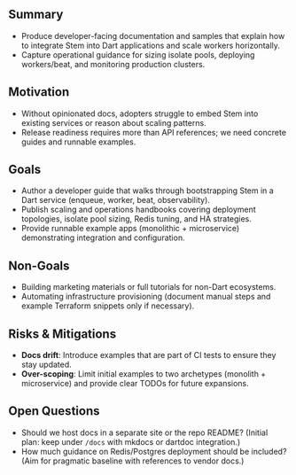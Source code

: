 ## Summary
- Produce developer-facing documentation and samples that explain how to integrate Stem into Dart applications and scale workers horizontally.
- Capture operational guidance for sizing isolate pools, deploying workers/beat, and monitoring production clusters.

## Motivation
- Without opinionated docs, adopters struggle to embed Stem into existing services or reason about scaling patterns.
- Release readiness requires more than API references; we need concrete guides and runnable examples.

## Goals
- Author a developer guide that walks through bootstrapping Stem in a Dart service (enqueue, worker, beat, observability).
- Publish scaling and operations handbooks covering deployment topologies, isolate pool sizing, Redis tuning, and HA strategies.
- Provide runnable example apps (monolithic + microservice) demonstrating integration and configuration.

## Non-Goals
- Building marketing materials or full tutorials for non-Dart ecosystems.
- Automating infrastructure provisioning (document manual steps and example Terraform snippets only if necessary).

## Risks & Mitigations
- **Docs drift**: Introduce examples that are part of CI tests to ensure they stay updated.
- **Over-scoping**: Limit initial examples to two archetypes (monolith + microservice) and provide clear TODOs for future expansions.

## Open Questions
- Should we host docs in a separate site or the repo README? (Initial plan: keep under `/docs` with mkdocs or dartdoc integration.)
- How much guidance on Redis/Postgres deployment should be included? (Aim for pragmatic baseline with references to vendor docs.)
